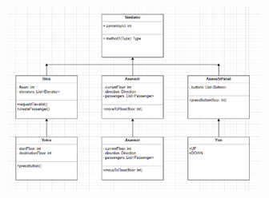 ![](https://github.com/cetinyazici/OOP/blob/main/OdevAsans%C3%B6rSim%C3%BClasyonu/image/OdevAsans%C3%B6rSim%C3%BClasyonu.png?raw=true)